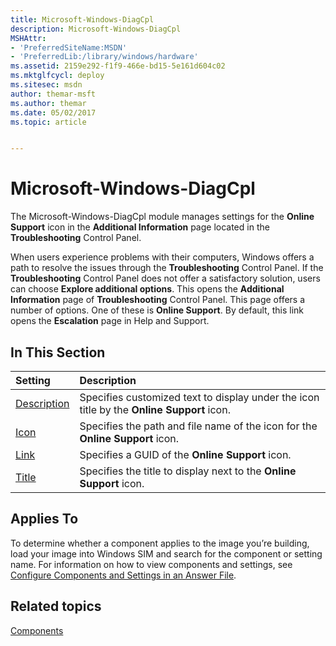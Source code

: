 ```yaml
---
title: Microsoft-Windows-DiagCpl
description: Microsoft-Windows-DiagCpl
MSHAttr:
- 'PreferredSiteName:MSDN'
- 'PreferredLib:/library/windows/hardware'
ms.assetid: 2159e292-f1f9-466e-bd15-5e161d604c02
ms.mktglfcycl: deploy
ms.sitesec: msdn
author: themar-msft
ms.author: themar
ms.date: 05/02/2017
ms.topic: article


---
```

# Microsoft-Windows-DiagCpl

The Microsoft-Windows-DiagCpl module manages settings for the **Online Support** icon in the **Additional Information** page located in the **Troubleshooting** Control Panel.

When users experience problems with their computers, Windows offers a path to resolve the issues through the **Troubleshooting** Control Panel. If the **Troubleshooting** Control Panel does not offer a satisfactory solution, users can choose **Explore additional options**. This opens the **Additional Information** page of **Troubleshooting** Control Panel. This page offers a number of options. One of these is **Online Support**. By default, this link opens the **Escalation** page in Help and Support.

## In This Section

| Setting                 | Description                                                                           |
|:------------------------|:--------------------------------------------------------------------------------------|
| [Description](microsoft-windows-diagcpl-description.md) | Specifies customized text to display under the icon title by the <strong>Online Support</strong> icon. |
| [Icon](microsoft-windows-diagcpl-icon.md) | Specifies the path and file name of the icon for the <strong>Online Support</strong> icon. |
| [Link](microsoft-windows-diagcpl-link.md) | Specifies a GUID of the <strong>Online Support</strong> icon. |
| [Title](microsoft-windows-diagcpl-title.md) | Specifies the title to display next to the <strong>Online Support</strong> icon. |

## Applies To

To determine whether a component applies to the image you’re building, load your image into Windows SIM and search for the component or setting name. For information on how to view components and settings, see [Configure Components and Settings in an Answer File](https://docs.microsoft.com/en-us/windows-hardware/customize/desktop/wsim/configure-components-and-settings-in-an-answer-file).

## Related topics

[Components](components-b-unattend.md)
